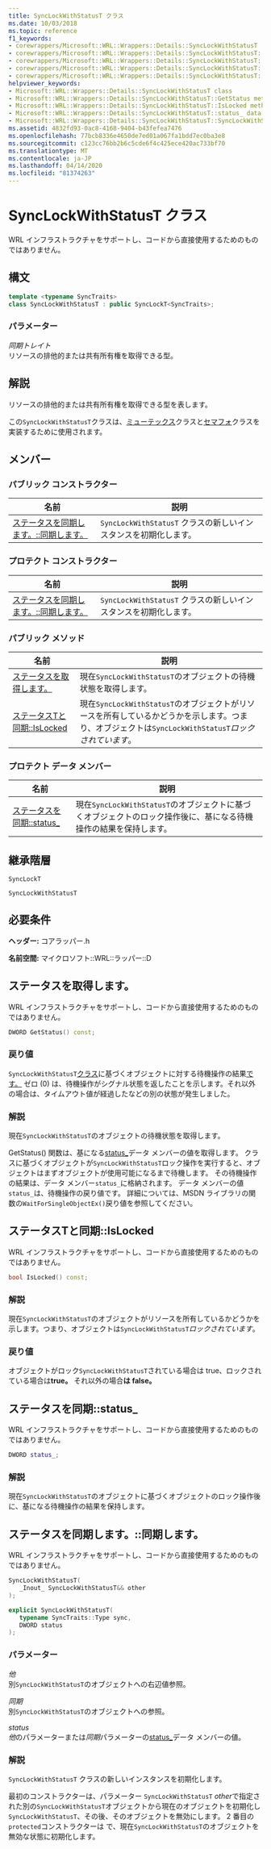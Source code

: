```yaml
---
title: SyncLockWithStatusT クラス
ms.date: 10/03/2018
ms.topic: reference
f1_keywords:
- corewrappers/Microsoft::WRL::Wrappers::Details::SyncLockWithStatusT
- corewrappers/Microsoft::WRL::Wrappers::Details::SyncLockWithStatusT::GetStatus
- corewrappers/Microsoft::WRL::Wrappers::Details::SyncLockWithStatusT::IsLocked
- corewrappers/Microsoft::WRL::Wrappers::Details::SyncLockWithStatusT::status_
- corewrappers/Microsoft::WRL::Wrappers::Details::SyncLockWithStatusT::SyncLockWithStatusT
helpviewer_keywords:
- Microsoft::WRL::Wrappers::Details::SyncLockWithStatusT class
- Microsoft::WRL::Wrappers::Details::SyncLockWithStatusT::GetStatus method
- Microsoft::WRL::Wrappers::Details::SyncLockWithStatusT::IsLocked method
- Microsoft::WRL::Wrappers::Details::SyncLockWithStatusT::status_ data member
- Microsoft::WRL::Wrappers::Details::SyncLockWithStatusT::SyncLockWithStatusT, constructor
ms.assetid: 4832fd93-0ac8-4168-9404-b43fefea7476
ms.openlocfilehash: 77bcb8336e4650de7ed01a067fa1bdd7ec0ba3e8
ms.sourcegitcommit: c123cc76bb2b6c5cde6f4c425ece420ac733bf70
ms.translationtype: MT
ms.contentlocale: ja-JP
ms.lasthandoff: 04/14/2020
ms.locfileid: "81374263"
---
```

# <a name="synclockwithstatust-class"></a>SyncLockWithStatusT クラス

WRL インフラストラクチャをサポートし、コードから直接使用するためのものではありません。

## <a name="syntax"></a>構文

```cpp
template <typename SyncTraits>
class SyncLockWithStatusT : public SyncLockT<SyncTraits>;
```

### <a name="parameters"></a>パラメーター

*同期トレイト*<br/>
リソースの排他的または共有所有権を取得できる型。

## <a name="remarks"></a>解説

リソースの排他的または共有所有権を取得できる型を表します。

この`SyncLockWithStatusT`クラスは、[ミューテックス](mutex-class.md)クラスと[セマフォ](semaphore-class.md)クラスを実装するために使用されます。

## <a name="members"></a>メンバー

### <a name="public-constructors"></a>パブリック コンストラクター

名前                                                             | 説明
---------------------------------------------------------------- | --------------------------------------------------------------
[ステータスを同期します。::同期します。](#synclockwithstatust) | `SyncLockWithStatusT` クラスの新しいインスタンスを初期化します。

### <a name="protected-constructors"></a>プロテクト コンストラクター

名前                                                             | 説明
---------------------------------------------------------------- | --------------------------------------------------------------
[ステータスを同期します。::同期します。](#synclockwithstatust) | `SyncLockWithStatusT` クラスの新しいインスタンスを初期化します。

### <a name="public-methods"></a>パブリック メソッド

名前                                         | 説明
-------------------------------------------- | ----------------------------------------------------------------------------------------------------------------------------------
[ステータスを取得します。](#getstatus) | 現在`SyncLockWithStatusT`のオブジェクトの待機状態を取得します。
[ステータスTと同期::IsLocked](#islocked)   | 現在`SyncLockWithStatusT`のオブジェクトがリソースを所有しているかどうかを示します。つまり、オブジェクトは`SyncLockWithStatusT`*ロックされています*。

### <a name="protected-data-members"></a>プロテクト データ メンバー

名前                                    | 説明
--------------------------------------- | ----------------------------------------------------------------------------------------------------------------------------------------
[ステータスを同期::status_](#status) | 現在`SyncLockWithStatusT`のオブジェクトに基づくオブジェクトのロック操作後に、基になる待機操作の結果を保持します。

## <a name="inheritance-hierarchy"></a>継承階層

`SyncLockT`

`SyncLockWithStatusT`

## <a name="requirements"></a>必要条件

**ヘッダー:** コアラッパー.h

**名前空間:** マイクロソフト::WRL::ラッパー::D

## <a name="synclockwithstatustgetstatus"></a><a name="getstatus"></a>ステータスを取得します。

WRL インフラストラクチャをサポートし、コードから直接使用するためのものではありません。

```cpp
DWORD GetStatus() const;
```

### <a name="return-value"></a>戻り値

`SyncLockWithStatusT`[クラス](mutex-class.md)に基づくオブジェクトに対する待機操作の結果[です。](semaphore-class.md) ゼロ (0) は、待機操作がシグナル状態を返したことを示します。それ以外の場合は、タイムアウト値が経過したなどの別の状態が発生しました。

### <a name="remarks"></a>解説

現在`SyncLockWithStatusT`のオブジェクトの待機状態を取得します。

GetStatus() 関数は、基になる[status_](#status)データ メンバーの値を取得します。 クラスに基づくオブジェクトが`SyncLockWithStatusT`ロック操作を実行すると、オブジェクトはまずオブジェクトが使用可能になるまで待機します。 その待機操作の結果は、データ メンバー`status_`に格納されます。 データ メンバーの値`status_`は、待機操作の戻り値です。 詳細については、MSDN ライブラリの関数の`WaitForSingleObjectEx()`戻り値を参照してください。

## <a name="synclockwithstatustislocked"></a><a name="islocked"></a>ステータスTと同期::IsLocked

WRL インフラストラクチャをサポートし、コードから直接使用するためのものではありません。

```cpp
bool IsLocked() const;
```

### <a name="remarks"></a>解説

現在`SyncLockWithStatusT`のオブジェクトがリソースを所有しているかどうかを示します。つまり、オブジェクトは`SyncLockWithStatusT`*ロックされています*。

### <a name="return-value"></a>戻り値

オブジェクトがロック`SyncLockWithStatusT`されている場合は true、ロックされている場合は**true。** それ以外の場合**は false。**

## <a name="synclockwithstatuststatus_"></a><a name="status"></a>ステータスを同期::status_

WRL インフラストラクチャをサポートし、コードから直接使用するためのものではありません。

```cpp
DWORD status_;
```

### <a name="remarks"></a>解説

現在`SyncLockWithStatusT`のオブジェクトに基づくオブジェクトのロック操作後に、基になる待機操作の結果を保持します。

## <a name="synclockwithstatustsynclockwithstatust"></a><a name="synclockwithstatust"></a>ステータスを同期します。::同期します。

WRL インフラストラクチャをサポートし、コードから直接使用するためのものではありません。

```cpp
SyncLockWithStatusT(
   _Inout_ SyncLockWithStatusT&& other
);

explicit SyncLockWithStatusT(
   typename SyncTraits::Type sync,
   DWORD status
);
```

### <a name="parameters"></a>パラメーター

*他*<br/>
別`SyncLockWithStatusT`のオブジェクトへの右辺値参照。

*同期*<br/>
別`SyncLockWithStatusT`のオブジェクトへの参照。

*status*<br/>
*他*のパラメーターまたは*同期*パラメーターの[status_](#status)データ メンバーの値。

### <a name="remarks"></a>解説

`SyncLockWithStatusT` クラスの新しいインスタンスを初期化します。

最初のコンストラクターは、パラメーター `SyncLockWithStatusT` *other*で指定された別の`SyncLockWithStatusT`オブジェクトから現在のオブジェクトを初期化し`SyncLockWithStatusT`、その後、そのオブジェクトを無効にします。 2 番目の`protected`コンストラクターは で、現在`SyncLockWithStatusT`のオブジェクトを無効な状態に初期化します。
